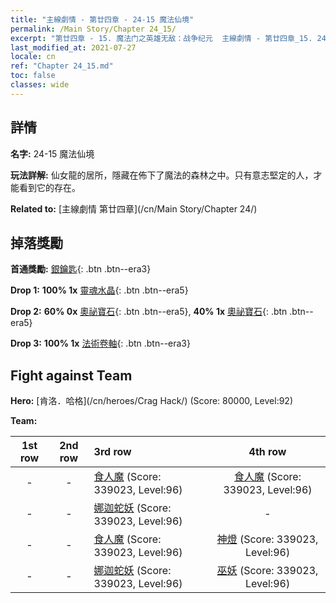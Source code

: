 ```yaml
---
title: "主線劇情 - 第廿四章 - 24-15 魔法仙境"
permalink: /Main Story/Chapter 24_15/
excerpt: "第廿四章 - 15. 魔法门之英雄无敌：战争纪元  主線劇情 - 第廿四章_15. 24-15 魔法仙境"
last_modified_at: 2021-07-27
locale: cn
ref: "Chapter 24_15.md"
toc: false
classes: wide
---
```


## 詳情

 **名字:** 24-15 魔法仙境

 **玩法詳解:** 仙女龍的居所，隱藏在佈下了魔法的森林之中。只有意志堅定的人，才能看到它的存在。

 **Related to:** [主線劇情 第廿四章](/cn/Main Story/Chapter 24/)

## 掉落獎勵

 **首通獎勵:** [銀鑰匙](/cn/Items/con_693/){: .btn .btn--era3}

 **Drop 1:** **100% 1x** [靈魂水晶](/cn/Items/mat_87/){: .btn .btn--era5}

 **Drop 2:** **60% 0x** [奧祕寶石](/cn/Items/mat_79/){: .btn .btn--era5}, **40% 1x** [奧祕寶石](/cn/Items/mat_79/){: .btn .btn--era5}

 **Drop 3:** **100% 1x** [法術卷軸](/cn/Items/con_694/){: .btn .btn--era3}


## Fight against Team
 **Hero:** [肯洛．哈格](/cn/heroes/Crag Hack/) (Score: 80000, Level:92)

 **Team:**


  | 1st row | 2nd row | 3rd row | 4th row |
  |:----:|:----:|:----|:----:|
  | - | - | [食人魔](/cn/units/Ogre/) (Score: 339023, Level:96)  | [食人魔](/cn/units/Ogre/) (Score: 339023, Level:96)  |
  | - | - | [娜迦蛇妖](/cn/units/Naga/) (Score: 339023, Level:96)  | - |
  | - | - | [食人魔](/cn/units/Ogre/) (Score: 339023, Level:96)  | [神燈](/cn/units/Genie/) (Score: 339023, Level:96)  |
  | - | - | [娜迦蛇妖](/cn/units/Naga/) (Score: 339023, Level:96)  | [巫妖](/cn/units/Lich/) (Score: 339023, Level:96)  |


